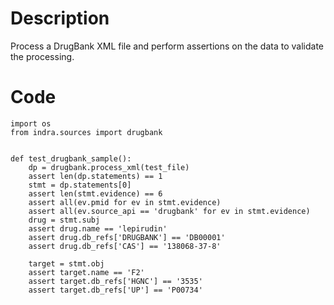 # Description
Process a DrugBank XML file and perform assertions on the data to validate the processing.

# Code
```
import os
from indra.sources import drugbank


def test_drugbank_sample():
    dp = drugbank.process_xml(test_file)
    assert len(dp.statements) == 1
    stmt = dp.statements[0]
    assert len(stmt.evidence) == 6
    assert all(ev.pmid for ev in stmt.evidence)
    assert all(ev.source_api == 'drugbank' for ev in stmt.evidence)
    drug = stmt.subj
    assert drug.name == 'lepirudin'
    assert drug.db_refs['DRUGBANK'] == 'DB00001'
    assert drug.db_refs['CAS'] == '138068-37-8'

    target = stmt.obj
    assert target.name == 'F2'
    assert target.db_refs['HGNC'] == '3535'
    assert target.db_refs['UP'] == 'P00734'

```

